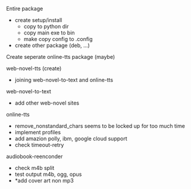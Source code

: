 Entire package
* create setup/install
  * copy to python dir
  * copy main exe to bin
  * make copy config to .config 
* create other package (deb, ...)

Create seperate online-tts package (maybe)

web-novel-tts (create)
* joining web-novel-to-text and online-tts

web-novel-to-text
* add other web-novel sites

online-tts
* remove_nonstandard_chars seems to be locked up for too much time
* implement profiles
* add amazion polly, ibm, google cloud support
* check timeout-retry

audiobook-reenconder
* check m4b split
* test output m4b, ogg, opus
* *add cover art non mp3


